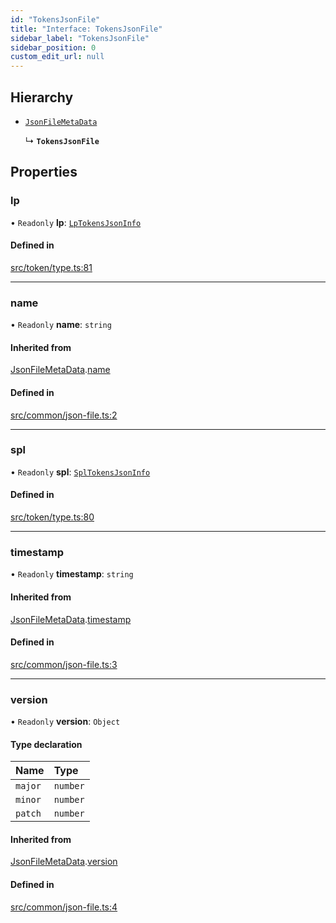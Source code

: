 ```yaml
---
id: "TokensJsonFile"
title: "Interface: TokensJsonFile"
sidebar_label: "TokensJsonFile"
sidebar_position: 0
custom_edit_url: null
---
```


## Hierarchy

- [`JsonFileMetaData`](JsonFileMetaData.md)

  ↳ **`TokensJsonFile`**

## Properties

### lp

• `Readonly` **lp**: [`LpTokensJsonInfo`](../modules.md#lptokensjsoninfo)

#### Defined in

[src/token/type.ts:81](https://github.com/alpha-defi/raydium-sdk/blob/5597113/src/token/type.ts#L81)

___

### name

• `Readonly` **name**: `string`

#### Inherited from

[JsonFileMetaData](JsonFileMetaData.md).[name](JsonFileMetaData.md#name)

#### Defined in

[src/common/json-file.ts:2](https://github.com/alpha-defi/raydium-sdk/blob/5597113/src/common/json-file.ts#L2)

___

### spl

• `Readonly` **spl**: [`SplTokensJsonInfo`](../modules.md#spltokensjsoninfo)

#### Defined in

[src/token/type.ts:80](https://github.com/alpha-defi/raydium-sdk/blob/5597113/src/token/type.ts#L80)

___

### timestamp

• `Readonly` **timestamp**: `string`

#### Inherited from

[JsonFileMetaData](JsonFileMetaData.md).[timestamp](JsonFileMetaData.md#timestamp)

#### Defined in

[src/common/json-file.ts:3](https://github.com/alpha-defi/raydium-sdk/blob/5597113/src/common/json-file.ts#L3)

___

### version

• `Readonly` **version**: `Object`

#### Type declaration

| Name | Type |
| :------ | :------ |
| `major` | `number` |
| `minor` | `number` |
| `patch` | `number` |

#### Inherited from

[JsonFileMetaData](JsonFileMetaData.md).[version](JsonFileMetaData.md#version)

#### Defined in

[src/common/json-file.ts:4](https://github.com/alpha-defi/raydium-sdk/blob/5597113/src/common/json-file.ts#L4)
